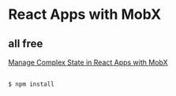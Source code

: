 # React Apps with MobX

## all free

[Manage Complex State in React Apps with MobX](https://egghead.io/courses/manage-complex-state-in-react-apps-with-mobx)



## 

```sh
$ npm install 

``` 


